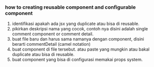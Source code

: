 ### how to creating reusable component and configurable component

1. identifikasi apakah ada jsx yang duplicate atau bisa di reusable.
2. pikirkan deskripsi nama yang cocok, contoh nya disini adalah single comment component or comment detail.
3. buat file baru dan harus sama namanya dengan component, disini berarti commentDetail (camel notation)
4. buat component di file tersebut. atau paste yang mungkin atau bakal duplicate atau bisa di reusable.
5. buat component yang bisa di configurasi memakai props system.
